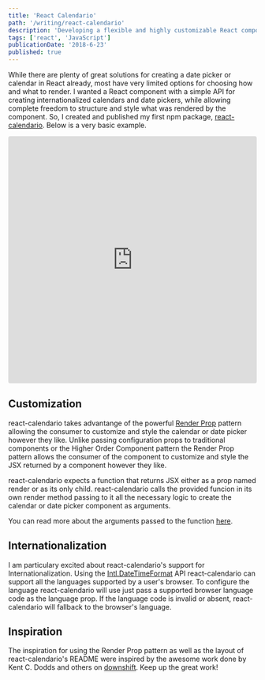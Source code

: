 ```yaml
---
title: 'React Calendario'
path: '/writing/react-calendario'
description: 'Developing a flexible and highly customizable React component that provides the base calendar functionality for creating internationalized calendars or date pickers.'
tags: ['react', 'JavaScript']
publicationDate: '2018-6-23'
published: true
---
```


While there are plenty of great solutions for creating a date picker or calendar in React already, most have very limited
options for choosing how and what to render.
I wanted a React component with a simple API for creating internationalized calendars and date pickers,
while allowing complete freedom to structure and style what was rendered by the component.
So, I created and published my first npm package, [react-calendario](https://www.npmjs.com/package/@ryanwilldev/react-calendario).
Below is a very basic example.

<iframe src="https://codesandbox.io/embed/w242rok578?view=preview" style="width:100%; height:500px; border:0; border-radius: 4px; overflow:hidden;" sandbox="allow-modals allow-forms allow-popups allow-scripts allow-same-origin"></iframe>

## Customization

react-calendario takes advantange of the powerful [Render Prop](https://reactjs.org/docs/render-props.html) pattern allowing the consumer to customize and style the calendar or date picker however they like.
Unlike passing configuration props to traditional components or the Higher Order Component pattern the Render Prop pattern
allows the consumer of the component to customize and style the JSX returned by a component however they like.

react-calendario expects a function that returns JSX either as a prop named render or as its only child.
react-calendario calls the provided funcion in its own render method passing to it all the necessary logic to create the
calendar or date picker component as arguments.

You can read more about the arguments passed to the function [here](https://github.com/RyanWillDev/react-calendario#render-function-props).

## Internationalization

I am particulary excited about react-calendario's support for Internationalization.
Using the [Intl.DateTimeFormat](https://developer.mozilla.org/en-US/docs/Web/JavaScript/Reference/Global_Objects/DateTimeFormat)
API react-calendario can support all the languages supported by a user's browser.
To configure the language react-calendario will use just pass a supported browser language code as the language prop.
If the language code is invalid or absent, react-calendario will fallback to the browser's language.

## Inspiration

The inspiration for using the Render Prop pattern as well as the layout of react-calendario's README were inspired
by the awesome work done by Kent C. Dodds and others on [downshift](https://github.com/paypal/downshift).
Keep up the great work!
